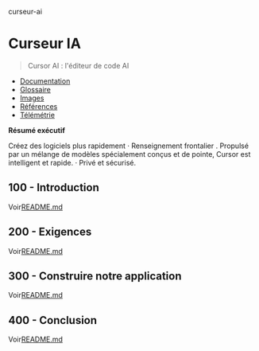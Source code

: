 curseur-ai

# Curseur IA

> Cursor AI : l'éditeur de code AI

-   [Documentation](./DOCUMENTATION.md)
-   [Glossaire](./GLOSSARY.md)
-   [Images](./IMAGES.md)
-   [Références](./REFERENCES.md)
-   [Télémétrie](./TELEMETRY.md)

**Résumé exécutif**

Créez des logiciels plus rapidement 
· Renseignement frontalier
. Propulsé par un mélange de modèles spécialement conçus et de pointe, Cursor est intelligent et rapide. 
· Privé et sécurisé.

## 100 - Introduction

Voir[README.md](./100/README.md)

## 200 - Exigences

Voir[README.md](./200/README.md)

## 300 - Construire notre application

Voir[README.md](./300/README.md)

## 400 - Conclusion

Voir[README.md](./400/README.md)
